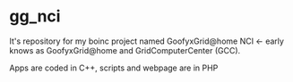# gg_nci
It's repository for my boinc project named GoofyxGrid@home NCI <- early knows as GoofyxGrid@home and GridComputerCenter (GCC).

Apps are coded in C++, scripts and webpage are in PHP 
